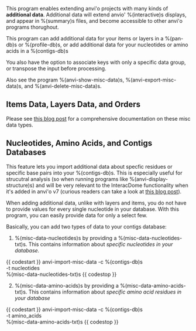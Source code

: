 This program enables extending anvi'o projects with many kinds of **additional data**. Additional data will extend anvio' %(interactive)s displays, and appear in %(summary)s files, and become accessible to other anvi'o programs thorughout.

This program can add additional data for your items or layers in a %(pan-db)s or %(profile-db)s, or add additional data for your nucleotides or amino acids in a %(contigs-db)s

You also have the option to associate keys with only a specific data group, or transpose the input before processing.

Also see the program %(anvi-show-misc-data)s, %(anvi-export-misc-data)s, and %(anvi-delete-misc-data)s.

## Items Data, Layers Data, and Orders

Please see [this blog post](http://merenlab.org/2017/12/11/additional-data-tables) for a comprehensive documentation on these misc data types.

## Nucleotides, Amino Acids, and Contigs Databases

This feature lets you import additional data about specfic residues or specific base pairs into your %(contigs-db)s. This is especially useful for strucutral analysis (so when running programs like %(anvi-display-structure)s) and will be very relevant to the InteracDome functionality when it's added in anvi'o v7 (curious readers can take a look at [this blog post](http://merenlab.org/2020/07/22/interacdome/)).

When adding additional data, unlike with layers and items, you do not have to provide values for every single nucleotide in your database. With this program, you can easily provide data for only a select few.

Basically, you can add two types of data to your contigs database:

1. %(misc-data-nucleotides)s by providing a %(misc-data-nucleotides-txt)s. This contains information about *specific nucleotides in your database.*

{{ codestart }}
anvi-import-misc-data -c %(contigs-db)s \
                      -t nucleotides \
                      %(misc-data-nucleotides-txt)s
{{ codestop }}

2. %(misc-data-amino-acids)s by providing a %(misc-data-amino-acids-txt)s. This contains information about *specific amino acid residues in your database*

{{ codestart }}
anvi-import-misc-data -c %(contigs-db)s \
                      -t amino_acids \
                      %(misc-data-amino-acids-txt)s
{{ codestop }}
